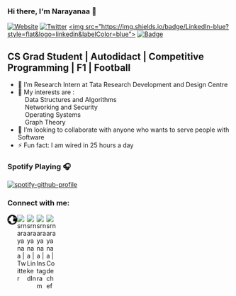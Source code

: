 ### Hi there, I'm Narayanaa 👋

[![Website](https://img.shields.io/website?label=geeksingularity.com&style=for-the-badge&url=https%3A%2F%2Fgeeksingularity.com)](http://geeksingularity.com)
[![Twitter ](https://img.shields.io/twitter/url/https/twitter.com/srnarayanaa.svg?style=social&label=Follow%20%40cloudposse)](https://twitter.com/srnarayanaa)
<a href=”https://linkedin.com/srnarayanaa”>
<img src=”https://img.shields.io/badge/LinkedIn-blue?style=flat&logo=linkedin&labelColor=blue">
[![Badge](https://cp-logo.vercel.app/codechef/srnarayanaa)](https://www.codechef.com/users/srnarayanaa)
## CS Grad Student | Autodidact | Competitive Programming | F1 | Football

- 🔭 I’m Research Intern at Tata Research Development and Design Centre
- 🌱 My interests are : <br/>
      &nbsp;&nbsp;&nbsp;&nbsp;Data Structures and Algorithms <br/>
      &nbsp;&nbsp;&nbsp;&nbsp;Networking and Security <br/>
      &nbsp;&nbsp;&nbsp;&nbsp;Operating Systems <br/>
      &nbsp;&nbsp;&nbsp;&nbsp;Graph Theory <br/>
- 👯 I’m looking to collaborate with anyone who wants to serve people with Software
- ⚡ Fun fact: I am wired in 25 hours a day

### Spotify Playing 🎧

[![spotify-github-profile](https://spotify-github-profile.vercel.app/api/view?uid=i0wf12gfs0gi48un0c48r8c5d&cover_image=false&theme=default)](https://spotify-github-profile.vercel.app/api/view?uid=i0wf12gfs0gi48un0c48r8c5d&redirect=true)

### Connect with me:

[<img align="left" alt="geeksingularity.com" width="22px" src="https://raw.githubusercontent.com/iconic/open-iconic/master/svg/globe.svg" />][website]
[<img align="left" alt="srnarayanaa | Twitter" width="22px" src="https://cdn.jsdelivr.net/npm/simple-icons@v3/icons/twitter.svg" />][twitter]
[<img align="left" alt="srnarayanaa | LinkedIn" width="22px" src="https://cdn.jsdelivr.net/npm/simple-icons@v3/icons/linkedin.svg" />][linkedin]
[<img align="left" alt="srnarayanaa | Instagram" width="22px" src="https://cdn.jsdelivr.net/npm/simple-icons@v3/icons/instagram.svg" />][instagram]
[<img align="left" alt="srnarayanaa | Codechef" width="22px" src="https://i.pinimg.com/originals/c5/d9/fc/c5d9fc1e18bcf039f464c2ab6cfb3eb6.jpg" />][instagram]
<br />


[website]: https://geeksingularity.com
[twitter]: https://twitter.com/srnarayanaa
[instagram]: https://instagram.com/srnarayanaa
[linkedin]: https://linkedin.com/in/srnarayanaa
[codechef]: https://codechef.com/users/srnarayanaa
